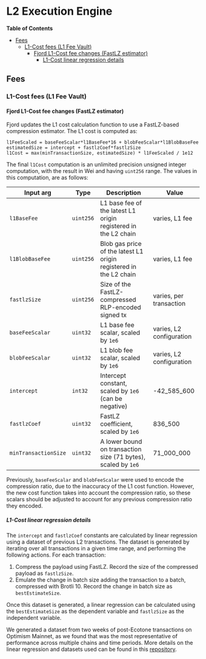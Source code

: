 # L2 Execution Engine

<!-- START doctoc generated TOC please keep comment here to allow auto update -->
<!-- DON'T EDIT THIS SECTION, INSTEAD RE-RUN doctoc TO UPDATE -->
**Table of Contents**

- [Fees](#fees)
  - [L1-Cost fees (L1 Fee Vault)](#l1-cost-fees-l1-fee-vault)
    - [Fjord L1-Cost fee changes (FastLZ estimator)](#fjord-l1-cost-fee-changes-fastlz-estimator)
      - [L1-Cost linear regression details](#l1-cost-linear-regression-details)

<!-- END doctoc generated TOC please keep comment here to allow auto update -->

## Fees

### L1-Cost fees (L1 Fee Vault)

#### Fjord L1-Cost fee changes (FastLZ estimator)

Fjord updates the L1 cost calculation function to use a FastLZ-based compression estimator.
The L1 cost is computed as:

```pseudocode
l1FeeScaled = baseFeeScalar*l1BaseFee*16 + blobFeeScalar*l1BlobBaseFee
estimatedSize = intercept + fastlzCoef*fastlzSize 
l1Cost = max(minTransactionSize, estimatedSize) * l1FeeScaled / 1e12
```

The final `l1Cost` computation is an unlimited precision unsigned integer computation, with the result in Wei and
having `uint256` range. The values in this computation, are as follows:

| Input arg            | Type      | Description                                                       | Value                    |
|----------------------|-----------|-------------------------------------------------------------------|--------------------------|
| `l1BaseFee`          | `uint256` | L1 base fee of the latest L1 origin registered in the L2 chain    | varies, L1 fee           |
| `l1BlobBaseFee`      | `uint256` | Blob gas price of the latest L1 origin registered in the L2 chain | varies, L1 fee           |
| `fastlzSize`         | `uint256` | Size of the FastLZ-compressed RLP-encoded signed tx               | varies, per transaction  |
| `baseFeeScalar`      | `uint32`  | L1 base fee scalar, scaled by `1e6`                               | varies, L2 configuration |
| `blobFeeScalar`      | `uint32`  | L1 blob fee scalar, scaled by `1e6`                               | varies, L2 configuration |
| `intercept`          | `int32`   | Intercept constant, scaled by `1e6` (can be negative)             | -42_585_600              |
| `fastlzCoef`         | `uint32`  | FastLZ coefficient, scaled by `1e6`                               | 836_500                  |
| `minTransactionSize` | `uint32`  | A lower bound on transaction size (71 bytes), scaled by `1e6`     | 71_000_000               |

Previously, `baseFeeScalar` and `blobFeeScalar` were used to encode the compression ratio, due to the inaccuracy of
the L1 cost function. However, the new cost function takes into account the compression ratio, so these scalars should
be adjusted to account for any previous compression ratio they encoded.

##### L1-Cost linear regression details

The `intercept` and `fastlzCoef` constants are calculated by linear regression using a dataset
of previous L2 transactions. The dataset is generated by iterating over all transactions in a given time range, and
performing the following actions. For each transaction:

1. Compress the payload using FastLZ. Record the size of the compressed payload as `fastlzSize`.
2. Emulate the change in batch size adding the transaction to a batch, compressed with Brotli 10. Record the change in
   batch size as `bestEstimateSize`.

Once this dataset is generated, a linear regression can be calculated using the `bestEstimateSize` as
the dependent variable and `fastlzSize` as the independent variable.

We generated a dataset from two weeks of post-Ecotone transactions on Optimism Mainnet, as we found that was
the most representative of performance across multiple chains and time periods. More details on the linear regression
and datasets used can be found in this [repository](https://github.com/roberto-bayardo/compression-analysis/tree/main).

